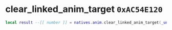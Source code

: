 # clear_linked_anim_target `0xAC54E120`

```lua
local result --[[ number ]] = natives.anim.clear_linked_anim_target(_unk0 --[[ number ]])
```